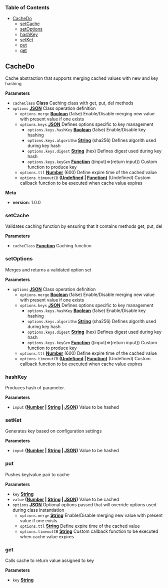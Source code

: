 <!-- Generated by documentation.js. Update this documentation by updating the source code. -->

### Table of Contents

-   [CacheDo][1]
    -   [setCache][2]
    -   [setOptions][3]
    -   [hashKey][4]
    -   [setKet][5]
    -   [put][6]
    -   [get][7]

## CacheDo

Cache abstraction that supports merging cached values with new and key hashing

**Parameters**

-   `cacheClass` **Class** Caching class with get, put, del methods
-   `options` **[JSON][8]** Class operation definition
    -   `options.merge` **[Boolean][9]** (false) Enable/Disable merging new value with present value if one exists
    -   `options.keys` **[JSON][8]** Defines options specific to key management
        -   `options.keys.hashKey` **[Boolean][9]** (false) Enable/Disable key hashing
        -   `options.keys.algorithm` **[String][10]** (sha256) Defines algorith used during key hash
        -   `options.keys.digest` **[String][10]** (hex) Defines digest used during key hash
        -   `options.keys.keyGen` **[Function][11]** ((input)=>{return input}) Custom function to produce key
    -   `options.ttl` **[Number][12]** (600) Define expire time of the cached value
    -   `options.timeoutCB` **([Undefined][13] \| [Function][11])** (Undefined) Custom callback function to be executed when cache value expires

**Meta**

-   **version**: 1.0.0

### setCache

Validates caching function by ensuring that it contains methods
get, put, del

**Parameters**

-   `cacheClass` **[Function][11]** Caching function

### setOptions

Merges and returns a validated option set

**Parameters**

-   `options` **[JSON][8]** Class operation definition
    -   `options.merge` **[Boolean][9]** (false) Enable/Disable merging new value with present value if one exists
    -   `options.keys` **[JSON][8]** Defines options specific to key management
        -   `options.keys.hashKey` **[Boolean][9]** (false) Enable/Disable key hashing
        -   `options.keys.algorithm` **[String][10]** (sha256) Defines algorith used during key hash
        -   `options.keys.digest` **[String][10]** (hex) Defines digest used during key hash
        -   `options.keys.keyGen` **[Function][11]** ((input)=>{return input}) Custom function to produce key
    -   `options.ttl` **[Number][12]** (600) Define expire time of the cached value
    -   `options.timeoutCB` **([Undefined][13] \| [Function][11])** (Undefined) Custom callback function to be executed when cache value expires

### hashKey

Produces hash of parameter.

**Parameters**

-   `input` **([Number][12] \| [String][10] \| [JSON][8])** Value to be hashed

### setKet

Generates key based on configuration settings

**Parameters**

-   `input` **([Number][12] \| [String][10] \| [JSON][8])** Value to be hashed

### put

Pushes key/value pair to cache

**Parameters**

-   `key` **[String][10]** 
-   `value` **([Number][12] \| [String][10] \| [JSON][8])** Value to be cached
-   `options` **[JSON][8]** Optional options passed that will override options used during class instantiation
    -   `options.merge` **[String][10]** Enable/Disable merging new value with present value if one exists
    -   `options.ttl` **[String][10]** Define expire time of the cached value
    -   `options.timeoutCB` **[String][10]** Custom callback function to be executed when cache value expires

### get

Calls cache to return value assigned to key

**Parameters**

-   `key` **[String][10]** 

[1]: #cachedo

[2]: #setcache

[3]: #setoptions

[4]: #hashkey

[5]: #setket

[6]: #put

[7]: #get

[8]: https://developer.mozilla.org/docs/Web/JavaScript/Reference/Global_Objects/JSON

[9]: https://developer.mozilla.org/docs/Web/JavaScript/Reference/Global_Objects/Boolean

[10]: https://developer.mozilla.org/docs/Web/JavaScript/Reference/Global_Objects/String

[11]: https://developer.mozilla.org/docs/Web/JavaScript/Reference/Statements/function

[12]: https://developer.mozilla.org/docs/Web/JavaScript/Reference/Global_Objects/Number

[13]: https://developer.mozilla.org/docs/Web/JavaScript/Reference/Global_Objects/undefined

